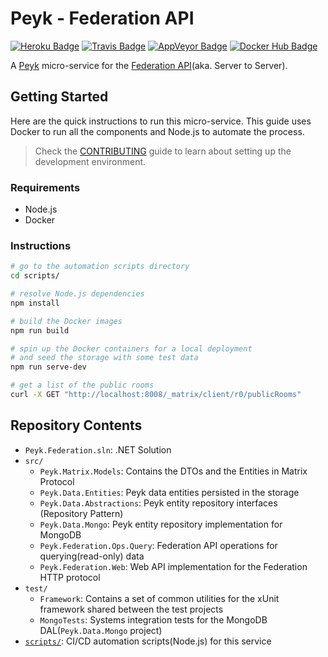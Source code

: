 # Peyk - Federation API

[![Heroku Badge]](https://peyk-federation.herokuapp.com)
[![Travis Badge]](https://travis-ci.org/Peyk/Peyk.Federation)
[![AppVeyor Badge]](https://ci.appveyor.com/project/poulad/peyk-federation)
[![Docker Hub Badge]](https://cloud.docker.com/repository/docker/peyk/federation)

A [Peyk] micro-service for the [Federation API](aka. Server to Server).

## Getting Started

Here are the quick instructions to run this micro-service.
This guide uses Docker to run all the components and Node.js to automate the process.

> Check the [CONTRIBUTING] guide to learn about setting up the development environment.

### Requirements

- Node.js
- Docker

### Instructions

```sh
# go to the automation scripts directory
cd scripts/

# resolve Node.js dependencies
npm install

# build the Docker images
npm run build

# spin up the Docker containers for a local deployment
# and seed the storage with some test data
npm run serve-dev

# get a list of the public rooms
curl -X GET "http://localhost:8008/_matrix/client/r0/publicRooms"
```

## Repository Contents

- `Peyk.Federation.sln`: .NET Solution
- `src/`
  - `Peyk.Matrix.Models`: Contains the DTOs and the Entities in Matrix Protocol
  - `Peyk.Data.Entities`: Peyk data entities persisted in the storage
  - `Peyk.Data.Abstractions`: Peyk entity repository interfaces (Repository Pattern)
  - `Peyk.Data.Mongo`: Peyk entity repository implementation for MongoDB
  - `Peyk.Federation.Ops.Query`: Federation API operations for querying(read-only) data
  - `Peyk.Federation.Web`: Web API implementation for the Federation HTTP protocol
- `test/`
  - `Framework`: Contains a set of common utilities for the xUnit framework shared between the test projects
  - `MongoTests`: Systems integration tests for the MongoDB DAL(`Peyk.Data.Mongo` project)
- [`scripts/`]: CI/CD automation scripts(Node.js) for this service

[Heroku Badge]: https://img.shields.io/badge/-demo-yellowgreen.svg?style=popout-square&logo=heroku&colorA=cccccc
[AppVeyor Badge]: https://img.shields.io/appveyor/ci/poulad/peyk-federation/master.svg?style=popout-square&logo=appveyor
[Travis Badge]: https://img.shields.io/travis/Peyk/Peyk.Federation/master.svg?style=popout-square&logo=travis
[Docker Hub Badge]: https://img.shields.io/docker/pulls/peyk/federation.svg?style=popout-square&logo=docker
[Peyk]: https://peyk.github.io/
[Federation API]: https://matrix.org/docs/spec/server_server/latest.html
[CONTRIBUTING]: ./CONTRIBUTING.md
[`scripts/`]: ./scripts/
